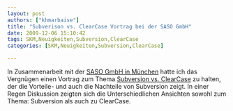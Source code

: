 ```yaml
---
layout: post
authors: ["khmarbaise"]
title: "Subverison vs. ClearCase Vortrag bei der SASO GmbH"
date: 2009-12-06 15:10:42
tags: SKM,Neuigkeiten,Subversion,ClearCase
categories: [SKM,Neuigkeiten,Subversion,ClearCase]

---
```

In Zusammenarbeit mit der <a href="http://www.saso.de/"  title="SASO, Software &amp; Consulting GmbH">SASO GmbH in München</a> hatte ich das Vergnügen einen Vortrag zum Thema <a href="/uploads/SVNVCCC.pdf" title="SVNVCCC.pdf" target="_blank">Subversion vs. ClearCase</a> zu halten, der die Vorteile- und auch die Nachteile von Subversion zeigt. In einer Regen Diskussion zeigten sich die Unterschiedlichen Ansichten sowohl zum Thema: Subversion als auch zu ClearCase.
